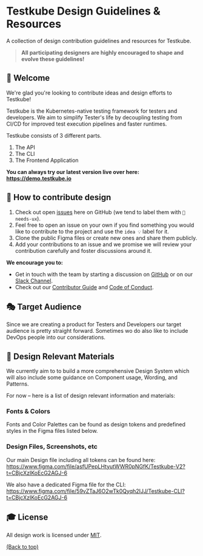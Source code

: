# Testkube Design Guidelines & Resources

A collection of design contribution guidelines and resources for Testkube.

> **All participating designers are highly encouraged to shape and evolve these guidelines!**

## 👋 Welcome

We're glad you're looking to contribute ideas and design efforts to Testkube!

Testkube is the Kubernetes-native testing framework for testers and developers. We aim to simplify Tester's life by decoupling testing from CI/CD for improved test execution pipelines and faster runtimes.

Testkube consists of 3 different parts. 
1. The API
2. The CLI
3. The Frontend Application

**You can always try our latest version live over here: https://demo.testkube.io**

## 🚢 How to contribute design

1. Check out open [issues](https://github.com/kubeshop/testkube/issues) here on GitHub (we tend to label them with `🚨 needs-ux`).
2. Feel free to open an issue on your own if you find something you would like to contribute to the project and use the `idea 💡` label for it.
3. Clone the public Figma files or create new ones and share them publicly.
4. Add your contributions to an issue and we promise we will review your contribution carefully and foster discussions around it.

**We encourage you to:**

- Get in touch with the team by starting a discussion on [GitHub](https://github.com/kubeshop/testkube/issues) or on our [Slack Channel](https://testkubeworkspace.slack.com/join/shared_invite/zt-2arhz5vmu-U2r3WZ69iPya5Fw0hMhRDg#/shared-invite/email).
- Check out our [Contributor Guide](https://github.com/kubeshop/testkube/blob/main/CONTRIBUTING.md) and
  [Code of Conduct](https://github.com/kubeshop/testkube/blob/main/CODE_OF_CONDUCT.md).

## 🎭 Target Audience

Since we are creating a product for Testers and Developers our target audience is pretty straight forward. Sometimes wo do also like to include DevOps people into our considerations.

## 💅 Design Relevant Materials

We currently aim to to build a more comprehensive Design System which will also include some guidance on Component usage, Wording, and Patterns. 

For now – here is a list of design relevant information and materials:


### Fonts & Colors

Fonts and Color Palettes can be found as design tokens and predefined styles in the Figma files listed below.


### Design Files, Screenshots, etc

Our main Design file including all tokens can be found here:
https://www.figma.com/file/asfUPepLHtyutWWR0pNGfK/Testkube-V2?t=CBjcXzIKoEcG2AGJ-6

We also have a dedicated Figma file for the CLI: 
https://www.figma.com/file/59vZTaJ6O2wTk0Qyqh2IJJ/Testkube-CLI?t=CBjcXzIKoEcG2AGJ-6

## 🎓 License

All design work is licensed under [MIT](https://mit-license.org/).

[(Back to top)](#-table-of-contents)